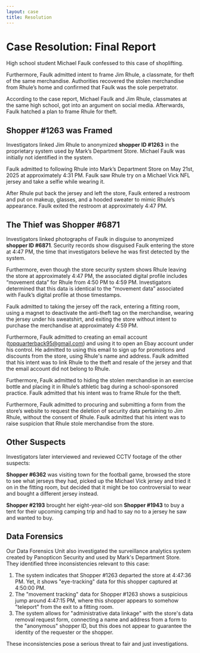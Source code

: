 ```yaml
---
layout: case
title: Resolution
---
```

# Case Resolution: Final Report

High school student Michael Faulk confessed to this case of shoplifting.

Furthermore, Faulk admitted intent to frame Jim Rhule, a classmate, for theft of the same merchandise. Authorities recovered the stolen merchandise from Rhule’s home and confirmed that Faulk was the sole perpetrator.

According to the case report, Michael Faulk and Jim Rhule, classmates at the same high school, got into an argument on social media. Afterwards, Faulk hatched a plan to frame Rhule for theft.

## Shopper #1263 was Framed

Investigators linked Jim Rhule to anonymized **<span data-shopper="1263">shopper ID #1263</span>** in the proprietary system used by Mark’s Department Store. Michael Faulk was initially not identified in the system.

Faulk admitted to following Rhule into Mark’s Department Store on May 21st, 2025 at approximately 4:31 PM. Faulk saw Rhule try on a Michael Vick NFL jersey and take a selfie while wearing it.

After Rhule put back the jersey and left the store, Faulk entered a restroom and put on makeup, glasses, and a hooded sweater to mimic Rhule’s appearance. Faulk exited the restroom at approximately 4:47 PM.

## The Thief was Shopper #6871

Investigators linked photographs of Faulk in disguise to anonymized **<span data-shopper="6871">shopper ID #6871</span>**. Security records show disguised Faulk entering the store at 4:47 PM, the time that investigators believe he was first detected by the system.

Furthermore, even though the store security system shows Rhule leaving the store at approximately 4:47 PM, the associated digital profile includes “movement data” for Rhule from 4:50 PM to 4:59 PM. Investigators determined that this data is identical to the “movement data” associated with Faulk’s digital profile at those timestamps.

Faulk admitted to taking the jersey off the rack, entering a fitting room, using a magnet to deactivate the anti-theft tag on the merchandise, wearing the jersey under his sweatshirt, and exiting the store without intent to purchase the merchandise at approximately 4:59 PM.

Furthermore, Faulk admitted to creating an email account (topquarterback95@gmail.com) and using it to open an Ebay account under his control. He admitted to using this email to sign up for promotions and discounts from the store, using Rhule's name and address. Faulk admitted that his intent was to link Rhule to the theft and resale of the jersey and that the email account did not belong to Rhule.

Furthermore, Faulk admitted to hiding the stolen merchandise in an exercise bottle and placing it in Rhule’s athletic bag during a school-sponsored practice. Faulk admitted that his intent was to frame Rhule for the theft.

Furthermore, Faulk admitted to procuring and submitting a form from the store’s website to request the deletion of security data pertaining to Jim Rhule, without the consent of Rhule. Faulk admitted that his intent was to raise suspicion that Rhule stole merchandise from the store.

## Other Suspects

Investigators later interviewed and reviewed CCTV footage of the other suspects:

**<span data-shopper="6362">Shopper #6362</span>** was visiting town for the football game, browsed the store to see what jerseys they had, picked up the Michael Vick jersey and tried it on in the fitting room, but decided that it might be too controversial to wear and bought a different jersey instead.

**<span data-shopper="2193">Shopper #2193</span>** brought her eight-year-old son **<span data-shopper="1943">Shopper #1943</span>** to buy a tent for their upcoming camping trip and had to say no to a jersey he saw and wanted to buy.

## Data Forensics

Our Data Forensics Unit also investigated the surveillance analytics system created by Panopticon Security and used by Mark's Department Store. They identified three inconsistencies relevant to this case:

1. The system indicates that Shopper #1263 departed the store at 4:47:36 PM. Yet, it shows "eye-tracking" data for this shopper captured at 4:50:00 PM.
2. The "movement tracking" data for Shopper #1263 shows a suspicious jump around 4:47:15 PM, where this shopper appears to somehow "teleport" from the exit to a fitting room.
3. The system allows for "administrative data linkage" with the store's data removal request form, connecting a name and address from a form to the "anonymous" shopper ID, but this does not appear to guarantee the identity of the requester or the shopper.

These inconsistencies pose a serious threat to fair and just investigations.

